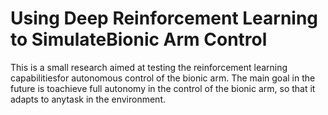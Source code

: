 # Using Deep Reinforcement Learning to SimulateBionic Arm Control

This is a small research aimed at testing the reinforcement learning capabilitiesfor autonomous control of the bionic arm.  The main goal in the future is toachieve full autonomy in the control of the bionic arm, so that it adapts to anytask in the environment.
